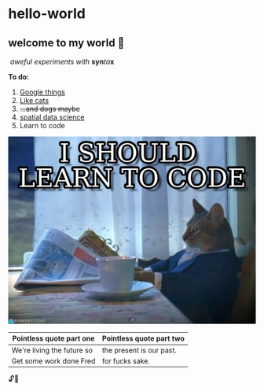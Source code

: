 # hello-world
## welcome to my world :grimacing:
  *aweful experiments with* **syn**_ta_**x**
  
__To do:__

1. [Google things](https://www.google.co.uk)
1. [Like cats](https://www.google.co.uk/search?source=hp&q=cats)
1. ~~...and dogs maybe~~
1. [spatial data science](http://r4ds.had.co.nz)
1. Learn to code

![cat coding](7tffjb.jpg "thanks google images")
 
 Pointless quote part one | Pointless quote part two
 -------------------------|-------------------------
 We're living the future so | the present is our past.
 Get some work done Fred | for fucks sake.

:unlock::rocket:
